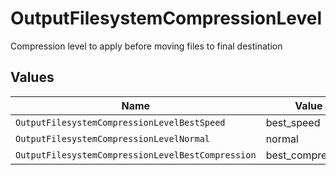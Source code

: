 # OutputFilesystemCompressionLevel

Compression level to apply before moving files to final destination


## Values

| Name                                              | Value                                             |
| ------------------------------------------------- | ------------------------------------------------- |
| `OutputFilesystemCompressionLevelBestSpeed`       | best_speed                                        |
| `OutputFilesystemCompressionLevelNormal`          | normal                                            |
| `OutputFilesystemCompressionLevelBestCompression` | best_compression                                  |